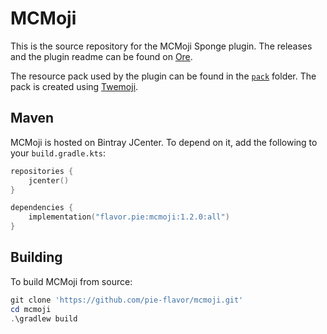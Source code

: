 # MCMoji

This is the source repository for the MCMoji Sponge plugin. The releases and the plugin readme can be found on [Ore](https://ore.spongepowered.org/pie_flavor/mcmoji/).

The resource pack used by the plugin can be found in the [`pack`](https://github.com/pie-flavor/mcmoji/tree/master/pack) folder. The pack is created using [Twemoji](https://github.com/twitter/twemoji/).

## Maven

MCMoji is hosted on Bintray JCenter. To depend on it, add the following to your `build.gradle.kts`:

```kotlin
repositories {
    jcenter()
}

dependencies {
    implementation("flavor.pie:mcmoji:1.2.0:all")
}
```

## Building

To build MCMoji from source:

```powershell
git clone 'https://github.com/pie-flavor/mcmoji.git'
cd mcmoji
.\gradlew build
```
